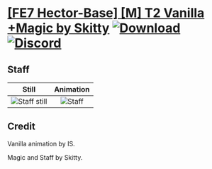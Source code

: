 # [\[FE7 Hector-Base\] \[M\] T2 Vanilla +Magic by Skitty](./) [![Download](https://img.shields.io/badge/Download--red?style=social&logo=github)](https://minhaskamal.github.io/DownGit/#/home?url=https://github.com/Klokinator/FE-Repo/tree/main/Battle%20Animations%2FLords%20-%20Vanilla%20and%20Custom%2F%5BFE7%20Hector-Base%5D%20%5BM%5D%20T2%20Vanilla%20%2BMagic%20by%20Skitty%2F7.%20Staff) [![Discord](https://img.shields.io/badge/Discord--blue?style=social&logo=discord)](https://discord.gg/C7VNGnyTPA)

## Staff

| Still | Animation |
| :---: | :-------: |
| ![Staff still](./Staff_000.png) | ![Staff](./Staff.gif) |

## Credit

Vanilla animation by IS.

Magic and Staff by Skitty.

